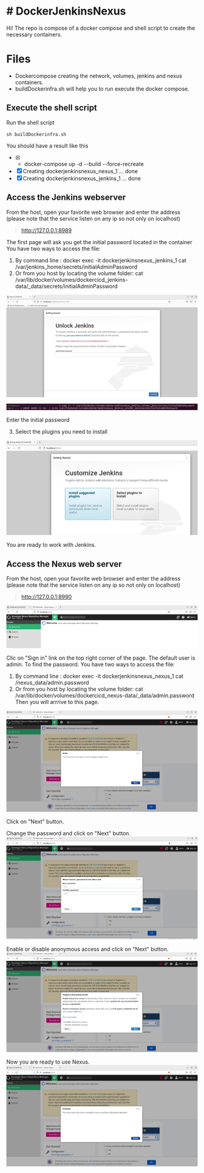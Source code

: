 
# # DockerJenkinsNexus

Hi! The repo is compose of a docker compose and shell script to create the necessary containers.

# Files

 - Dockercompose creating the network, volumes, jenkins and nexus containers.
 - buildDockerinfra.sh will help you to run execute the docker compose.

## Execute the shell script

Run the shell script 

    sh buildDockerinfra.sh

You should have a result like this

 - [x] + docker-compose up -d --build --force-recreate
 - [x] Creating dockerjenkinsnexus_nexus_1   ... done
 - [x] Creating dockerjenkinsnexus_jenkins_1 ... done

## Access the Jenkins webserver

From the host, open your favorite web browser and enter the address (please note that the service listen on any ip so not only on localhost)

> http://127.0.0.1:8989

The first page will ask you get the initial password located in the container
You have two ways to access the file:
1. By command line : docker exec -it dockerjenkinsnexus_jenkins_1 cat /var/jenkins_home/secrets/initialAdminPassword
2. Or from you host by locating the volume folder:  cat /var/lib/docker/volumes/dockercicd_jenkins-data/_data/secrets/initialAdminPassword

![enter image description here](https://raw.githubusercontent.com/djmhd/DockerJenkinsNexus/main/images/Jenkins%201.jpg)

![enter image description here](https://github.com/djmhd/DockerJenkinsNexus/raw/main/images/Jenkins%202.jpg)

Enter the initial password

3. Select the plugins you need to install

![enter image description here](https://github.com/djmhd/DockerJenkinsNexus/raw/main/images/Jenkins%203.jpg)

You are ready to work with Jenkins.

## Access the Nexus web server

From the host, open your favorite web browser and enter the address (please note that the service listen on any ip so not only on localhost)

> http://127.0.0.1:8990

![enter image description here](https://github.com/djmhd/DockerJenkinsNexus/raw/main/images/Nexus%201.jpg)

Clic on "Sign in" link on the top right corner of the page.
The default user is admin.
To find the password.
You have two ways to access the file:
1. By command line : docker exec -it dockerjenkinsnexus_nexus_1 cat /nexus_data/admin.password
2. Or from you host by locating the volume folder:  cat /var/lib/docker/volumes/dockercicd_nexus-data/_data/admin.password
Then you will arrrive to this page.

![enter image description here](https://github.com/djmhd/DockerJenkinsNexus/raw/main/images/Nexus%202.jpg)

Click on "Next" button.

Change the password and click on "Next" button.
![enter image description here](https://github.com/djmhd/DockerJenkinsNexus/raw/main/images/Nexus%203.jpg)

Enable or disable anonymous access and click on "Next" button.
![enter image description here](https://github.com/djmhd/DockerJenkinsNexus/raw/main/images/Nexus%204.jpg)

Now you are ready to use Nexus.
![enter image description here](https://github.com/djmhd/DockerJenkinsNexus/raw/main/images/Nexus%205.jpg)
